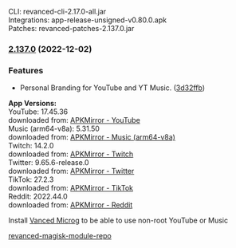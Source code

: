 CLI: revanced-cli-2.17.0-all.jar  
Integrations: app-release-unsigned-v0.80.0.apk  
Patches: revanced-patches-2.137.0.jar  

### [2.137.0](https://github.com/E85Addict/revanced-patches/compare/v2.136.0...v2.137.0) (2022-12-02)
### Features
* Personal Branding for YouTube and YT Music. ([3d32ffb](https://github.com/E85Addict/revanced-patches/commit/3d32ffb57fe33e399e780ae554af628593a09bca))

  
**App Versions:**  
YouTube: 17.45.36  
downloaded from: [APKMirror - YouTube](https://www.apkmirror.com/apk/google-inc/youtube/youtube-17-45-36-release/youtube-17-45-36-android-apk-download/)  
Music (arm64-v8a): 5.31.50  
downloaded from: [APKMirror - Music (arm64-v8a)](https://www.apkmirror.com/apk/google-inc/youtube-music/youtube-music-5-31-50-release/youtube-music-5-31-50-2-android-apk-download/)  
Twitch: 14.2.0  
downloaded from: [APKMirror - Twitch](https://www.apkmirror.com/apk/twitch-interactive-inc/twitch/twitch-14-2-0-release/twitch-live-game-streaming-14-2-0-android-apk-download/)  
Twitter: 9.65.6-release.0  
downloaded from: [APKMirror - Twitter](https://www.apkmirror.com/apk/twitter-inc/twitter/twitter-9-65-6-release-0-release/twitter-9-65-6-release-0-android-apk-download/)  
TikTok: 27.2.3  
downloaded from: [APKMirror - TikTok](https://www.apkmirror.com/apk/tiktok-pte-ltd/tik-tok-including-musical-ly/tik-tok-including-musical-ly-27-2-3-release/tiktok-27-2-3-3-android-apk-download/)  
Reddit: 2022.44.0  
downloaded from: [APKMirror - Reddit](https://www.apkmirror.com/apk/redditinc/reddit/reddit-2022-44-0-release/reddit-2022-44-0-android-apk-download/)  

Install [Vanced Microg](https://github.com/inotia00/VancedMicroG/releases) to be able to use non-root YouTube or Music  

[revanced-magisk-module-repo](https://github.com/E85Addict/revanced-magisk-module)  
